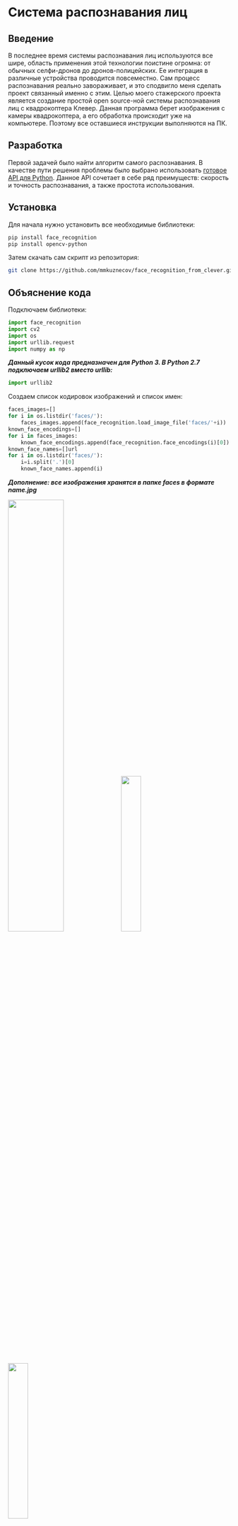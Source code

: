# Система распознавания лиц

## Введение

В последнее время системы распознавания лиц используются все шире, область применения этой технологии поистине огромна: от обычных селфи-дронов до дронов-полицейских. Ее интеграция в различные устройства проводится повсеместно. Сам процесс распознавания реально завораживает, и это сподвигло меня сделать проект связанный именно с этим.  Целью моего стажерского проекта является создание простой open source-ной системы распознавания лиц с квадрокоптера Клевер. Данная программа берет изображения с камеры квадрокоптера, а его обработка происходит уже на компьютере. Поэтому все оставшиеся инструкции выполняются на ПК.

## Разработка

Первой задачей было найти алгоритм самого распознавания. В качестве пути решения проблемы было выбрано использовать [готовое API для Python](https://github.com/ageitgey/face_recognition). Данное API сочетает в себе ряд преимуществ: скорость и точность распознавания, а также простота использования.

## Установка

Для начала нужно установить все необходимые библиотеки:

```bash
pip install face_recognition
pip install opencv-python
```

Затем скачать сам скрипт из репозитория:

```bash
git clone https://github.com/mmkuznecov/face_recognition_from_clever.git
```

## Объяснение кода

Подключаем библиотеки:

```python
import face_recognition
import cv2
import os
import urllib.request
import numpy as np
```

***Данный кусок кода предназначен для Python 3. В Python 2.7 подключаем urllib2 вместо urllib:***

```python
import urllib2
```

Создаем список кодировок изображений и список имен:

```python
faces_images=[]
for i in os.listdir('faces/'):
    faces_images.append(face_recognition.load_image_file('faces/'+i))
known_face_encodings=[]
for i in faces_images:
    known_face_encodings.append(face_recognition.face_encodings(i)[0])
known_face_names=[]url
for i in os.listdir('faces/'):
    i=i.split('.')[0]
    known_face_names.append(i)
```

***Дополнение: все изображения хранятся в папке faces в формате name.jpg***

<img src="../assets/screen.jpg" width="50%">

<img src="../assets/Mikhail.jpg" width="30%">

<img src="../assets/Timofey.jpg" width="30%">

Инициализируем некоторые переменные:

```python
face_locations = []
face_encodings = []
face_names = []
process_this_frame = True
```

Берем изображение с сервера и преобразуем его в cv2 формат:

```python
req = urllib.request.urlopen('http://192.168.11.1:8080/snapshot?topic=/main_camera/image_raw')
arr = np.asarray(bytearray(req.read()), dtype=np.uint8)
frame = cv2.imdecode(arr, -1)
```

***Для Python 2.7:***

```python
req = urllib2.urlopen('http://192.168.11.1:8080/snapshot?topic=/main_camera/image_raw')
arr = np.asarray(bytearray(req.read()), dtype=np.uint8)
frame = cv2.imdecode(arr, -1)
```

Объяснение дальнейшего кода можно найти на github’е используемого API в комментариях к [следующему скрипту](https://github.com/ageitgey/face_recognition/blob/master/examples/facerec_from_webcam_faster.py)

## Использование

Достаточно подключиться к "Клеверу" через Wi-Fi и проверить, корректно ли работает видеострим с камеры.

Затем просто запускаем скрипт:

```bash
python recog.py
```

И на выходе:

<img src="../assets/Mikhail_output.jpg" width="50%">

<img src="../assets/Timofey_output.jpg" width="50%">

## Возможные трудности

При запуске скрипта может выскочить следующая ошибка:

```python
    known_face_encodings.append(face_recognition.face_encodings(i)[0])
IndexError: list index out of range
```

В этом случае постарайтесь переделать изображения  в папке faces, возможно из-за плохого качества программа не распознает лиц на изображениях.

## Использование калибровки

Для повышения точности распознавания можно использовать калибровку камеры. Модуль для калибровки  можно установить, используя [специальный пакет](https://github.com/tinderad/clever_cam_calibration). Инструкцию по установке и использованию можно найти в файле calibration.md. Программа с использованием калибровочного пакета называется recog_undist.py

**Краткое пояснение кода:**

Подключаем установленный пакет:

```python
import clever_cam_calibration.clevercamcalib as ccc
```

Добавляем следующие строки:

```python
height_or, width_or, depth_or = frame.shape
```

Таким образом получаем информацию о размере изображения, где height_or-это высота оригинального изображения в пикселях, а width_or-ширина.
Затем исправляем искажения оригинального изображения и получаем уже его параметры:

```python
if height_or==240 and width_or==320:
    frame=ccc.get_undistorted_image(frame,ccc.CLEVER_FISHEYE_CAM_320)
elif height_or==480 and width_or==640:
    frame=ccc.get_undistorted_image(frame,ccc.CLEVER_FISHEYE_CAM_640)
else:
    frame=ccc.get_undistorted_image(frame,input("Input your path to the .yaml file: "))
height_unz, width_unz, depth_unz = frame.shape
```

***В данном случае мы передаем аргумент ссс.CLEVER_FISHEYE_CAM_640, т.к. разрешение изображения в приведенном примере составляет 640x480, также можно использовать ссс.CLEVER_FISHEYE_CAM_320 для разрешения 320x240, в противном случае необходимо в качестве второго аргумента передать путь до калибровочного .yaml файла.***

И, наконец, возвращаем изображение к изначальному размеру:

```python
frame=cv2.resize(frame,(0,0), fx=(width_or/width_unz),fy=(height_or/height_unz))
```

Благодаря этому можно значительно повысить точность распознавания, т.к. обрабатываемое изображение будет уже не так сильно искажено.

<img src="../assets/misha_calib.jpg" width="50%">
<img src="../assets/tim_calib.jpg" width="50%">

